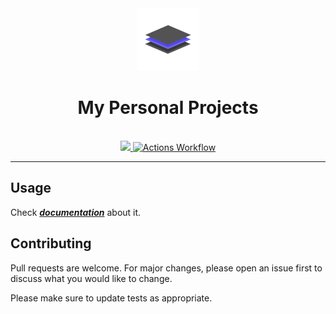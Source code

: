 <div align="center">
    <img width="100" height="100" src="docs/docs/img/logo.gif"/>
    <br>
    <h1>My Personal Projects</h1>
    <br>
    <a href="https://github.com/joaobotelho072002/joaobotelho072002.github.io/actions/workflows/pages-deploy.yml">
        <img src="https://github.com/joaobotelho072002/joaobotelho072002.github.io/actions/workflows/pages-deploy.yml/badge.svg"/>
    </a>
    <a href="https://joaohb07.github.io/documentation">
      <img alt="Actions Workflow" src="https://badgen.net/badge/icon/Live Preview?icon=terminal&label&color=black"/>
    </a>
    <br>
</div>

---

## Usage

Check [***documentation***](https://joaohb07.github.io/documentation) about it.

## Contributing

Pull requests are welcome. For major changes, please open an issue first to discuss what you would like to change.

Please make sure to update tests as appropriate.
